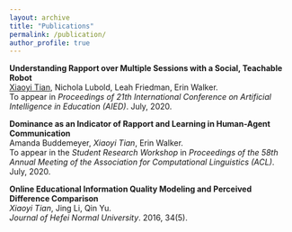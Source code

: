 ```yaml
---
layout: archive
title: "Publications"
permalink: /publication/
author_profile: true
---
```

<script src="https://www.w3counter.com/tracker.js?id=129746"></script>


**Understanding Rapport over Multiple Sessions with a Social, Teachable Robot**<br/>
<u>Xiaoyi Tian</u>, Nichola Lubold, Leah Friedman, Erin Walker.<br/> 
To appear in *Proceedings of 21th International Conference on Artificial Intelligence in Education (AIED)*. July, 2020.

**Dominance as an Indicator of Rapport and Learning in Human-Agent Communication**<br/>
Amanda Buddemeyer, _Xiaoyi Tian_, Erin Walker.<br/>
To appear in the *Student Research Workshop* in *Proceedings of the 58th Annual Meeting of the Association for Computational Linguistics (ACL)*. July, 2020.

**Online Educational Information Quality Modeling and Perceived Difference Comparison**<br/>
_Xiaoyi Tian_, Jing Li, Qin Yu.<br/>
*Journal of Hefei Normal University*. 2016, 34(5).


